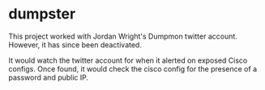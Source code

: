 # dumpster

This project worked with Jordan Wright's Dumpmon twitter account. However, it has since been deactivated.

It would watch the twitter account for when it alerted on exposed Cisco configs. Once found, it would check the cisco config for the presence of a password and public IP.

